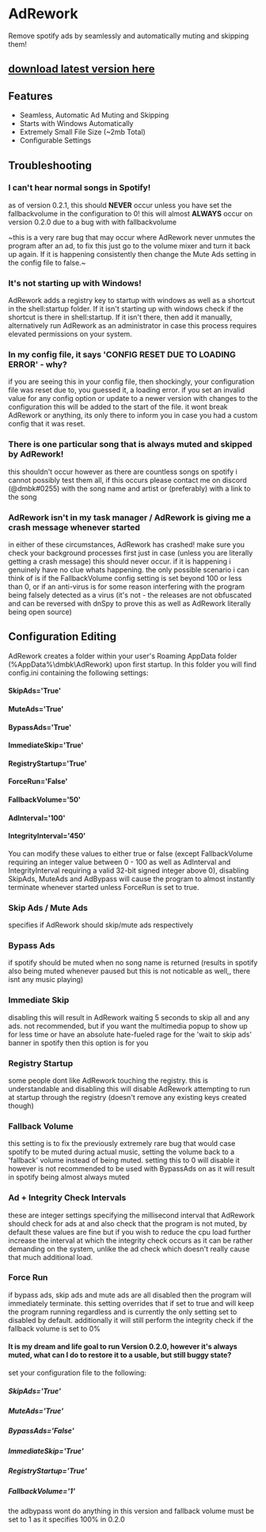 # AdRework
Remove spotify ads by seamlessly and automatically muting and skipping them!
## [download latest version here](https://github.com/uDMBK/AdRework/releases/latest)

## Features
* Seamless, Automatic Ad Muting and Skipping
* Starts with Windows Automatically
* Extremely Small File Size (~2mb Total)
* Configurable Settings

## Troubleshooting
### I can't hear normal songs in Spotify!
as of version 0.2.1, this should **NEVER** occur unless you have set the fallbackvolume in the configuration to 0!
this will almost **ALWAYS** occur on version 0.2.0 due to a bug with with fallbackvolume

~this is a very rare bug that may occur where AdRework never unmutes the program after an ad, to fix this just go to the volume mixer and turn it back up again. If it is happening consistently then change the Mute Ads setting in the config file to false.~

### It's not starting up with Windows!
AdRework adds a registry key to startup with windows as well as a shortcut in the shell:startup folder. If it isn't starting up with windows check if the shortcut is there in shell:startup. If it isn't there, then add it manually, alternatively run AdRework as an administrator in case this process requires elevated permissions on your system.

### In my config file, it says 'CONFIG RESET DUE TO LOADING ERROR' - why?
if you are seeing this in your config file, then shockingly, your configuration file was reset due to, you guessed it, a loading error. if you set an invalid value for any config option or update to a newer version with changes to the configuration this will be added to the start of the file. it wont break AdRework or anything, its only there to inform you in case you had a custom config that it was reset.

### There is one particular song that is always muted and skipped by AdRework!
this shouldn't occur however as there are countless songs on spotify i cannot possibly test them all, if this occurs please contact me on discord (@dmbk#0255) with the song name and artist or (preferably) with a link to the song

### AdRework isn't in my task manager / AdRework is giving me a crash message whenever started
in either of these circumstances, AdRework has crashed! make sure you check your background processes first just in case (unless you are literally getting a crash message) this should never occur. if it is happening i genuinely have no clue whats happening. the only possible scenario i can think of is if the FallbackVolume config setting is set beyond 100 or less than 0, or if an anti-virus is for some reason interfering with the program being falsely detected as a virus (it's not - the releases are not obfuscated and can be reversed with dnSpy to prove this as well as AdRework literally being open source)

## Configuration Editing
AdRework creates a folder within your user's Roaming AppData folder (%AppData%\dmbk\AdRework) upon first startup.
In this folder you will find config.ini containing the following settings:
#### SkipAds='True'
#### MuteAds='True'
#### BypassAds='True'
#### ImmediateSkip='True'
#### RegistryStartup='True'
#### ForceRun='False'
#### FallbackVolume='50'
#### AdInterval='100'
#### IntegrityInterval='450'
You can modify these values to either true or false (except FallbackVolume requiring an integer value between 0 - 100 as well as AdInterval and IntegrityInterval requiring a valid 32-bit signed integer above 0), disabling SkipAds, MuteAds and AdBypass will cause the program to almost instantly terminate whenever started unless ForceRun is set to true.

### Skip Ads / Mute Ads
specifies if AdRework should skip/mute ads respectively

### Bypass Ads
if spotify should be muted when no song name is returned (results in spotify also being muted whenever paused but this is not noticable as well,, there isnt any music playing)

### Immediate Skip
disabling this will result in AdRework waiting 5 seconds to skip all and any ads. not recommended, but if you want the multimedia popup to show up for less time or have an absolute hate-fueled rage for the 'wait to skip ads' banner in spotify then this option is for you

### Registry Startup
some people dont like AdRework touching the registry. this is understandable and disabling this will disable AdRework attempting to run at startup through the registry (doesn't remove any existing keys created though)

### Fallback Volume
this setting is to fix the previously extremely rare bug that would case spotify to be muted during actual music, setting the volume back to a 'fallback' volume instead of being muted. setting this to 0 will disable it however is not recommended to be used with BypassAds on as it will result in spotify being almost always muted

### Ad + Integrity Check Intervals
these are integer settings specifying the millisecond interval that AdRework should check for ads at and also check that the program is not muted, by default these values are fine but if you wish to reduce the cpu load further increase the interval at which the integrity check occurs as it can be rather demanding on the system, unlike the ad check which doesn't really cause that much additional load.

### Force Run
if bypass ads, skip ads and mute ads are all disabled then the program will immediately terminate. this setting overrides that if set to true and will keep the program running regardless and is currently the only setting set to disabled by default. additionally it will still perform the integrity check if the fallback volume is set to 0%

#### It is my dream and life goal to run Version 0.2.0, however it's always muted, what can I do to restore it to a usable, but still buggy state?
set your configuration file to the following:
##### SkipAds='True'
##### MuteAds='True'
##### BypassAds='False'
##### ImmediateSkip='True'
##### RegistryStartup='True'
##### FallbackVolume='1'
the adbypass wont do anything in this version and fallback volume must be set to 1 as it specifies 100% in 0.2.0
